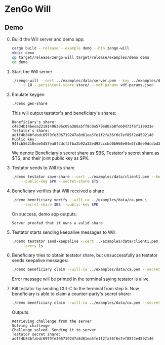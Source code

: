 # ZenGo Will

## Demo

0. Build the Will server and demo app:
   ```bash
   cargo build --release --example demo --bin zengo-will
   mkdir demo
   cp target/release/zengo-will target/release/examples/demo demo
   cd demo
   ```

1. Start the Will server
   ```bash
   ./zengo-will --cert ../examples/data/server.pem --key ../examples/data/server.key --testator-ca ../examples/data/client_ca.pem \
       -t 10 --persistent-store store/ --vdf-params vdf-params.json
   ```

2. Emulate keygen
   ```bash
   ./demo gen-share
   ```
   
   This will output testator's and beneficiary's shares:
   ```text
   Beneficiary's share: c4834b14beea22181406396c09a380a5ff8c0e579ed0ab8fe60473f6f119931e
   Testator's share:    adff4b84bfabdc6979fe306719247a8d61ea5fe1f2fa36f6e7ef85f2e4592146
   Public key:          94fcb56210eae5d57ea0f3dcf3fba2b92a33ed92cccbd0b960e04e3fc8ee9dcdbd366492ee3c1b67849c76a93b5ecf59458302627bff1db670a386fa21b86008
   ```
   
   We denote Beneficiary's secret share as $BS, Testator's secret share as $TS, and their joint public key as $PK.
   
3. Testator sends to Will its share
   ```bash
   ./demo testator save-share --cert ../examples/data/client1.pem --key ../examples/data/client1.key --will-ca ../examples/data/ca.pem \
       --public-key $PK --secret-share $TS
   ```
   
4. Beneficiary verifies that Will received a share
   ```bash
   ./demo beneficiary verify --will-ca ../examples/data/ca.pem \
       --secret-share $BS --public-key $PK
   ```
   
   On success, demo app outputs:
   ```text
   Server proofed that it owns a valid share
   ```

5. Testator starts sending keepalive messages to Will:
   ```bash
   ./demo testator send-keepalive --cert ../examples/data/client1.pem --key ../examples/data/client1.key --will-ca ../examples/data/ca.pem \
       --every 1s
   ```
   
6. Beneficiary tries to obtain testator share, but unsuccessfully as testator sends keepalive messages:
   ```bash
   ./demo beneficiary claim --will-ca ../examples/data/ca.pem --secret-share $BS --public-key $PK
   ```
   
   Error message will be printed in the terminal saying testator is alive.

7. Kill testator by sending Ctrl-C to the terminal from step 5. Now beneficiary is able to claim a counter-party's
   secret share:
   ```bash
   ./demo beneficiary claim --will-ca ../examples/data/ca.pem --secret-share $BS --public-key $PK
   ```

   Outputs:
   ```text
   Retrieving challenge from the server
   Solving challenge
   Challenge solved. Sending it to server
   Testator secret share: adff4b84bfabdc6979fe306719247a8d61ea5fe1f2fa36f6e7ef85f2e4592146
   ```
